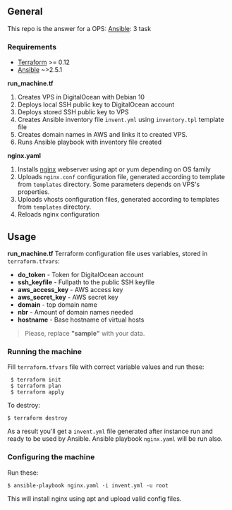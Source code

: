 ## General

This repo is the answer for a OPS: [Ansible](https://www.ansible.com/): 3 task

### Requirements
* [Terraform](https://www.terraform.io) >= 0.12
* [Ansible](https://www.ansible.com/) ~>2.5.1

**run_machine.tf**
1. Creates VPS in DigitalOcean with Debian 10
2. Deploys local SSH public key to DigitalOcean account
3. Deploys stored SSH public key to VPS
4. Creates Ansible inventory file ``invent.yml`` using ``inventory.tpl`` template file
5. Creates domain names in AWS and links it to created VPS.
6. Runs Ansible playbook with inventory file created

**nginx.yaml**
1. Installs [nginx](https://nginx.org) webserver using apt or yum depending on OS family
2. Uploads ``nginx.conf`` configuration file, generated according to template from ``templates``
directory. Some parameters depends on VPS's properties.
3. Uploads vhosts configuration files, generated according to templates from ``templates``
directory.
3. Reloads nginx configuration

## Usage
**run_machine.tf** Terraform configuration file uses variables, stored in ``terraform.tfvars``:
* **do_token**  - Token for DigitalOcean account
* **ssh_keyfile** - Fullpath to the public SSH keyfile
* **aws_access_key** - AWS access key
* **aws_secret_key** - AWS secret key
* **domain** - top domain name
* **nbr** - Amount of domain names needed
* **hostname** - Base hostname of virtual hosts

>Please, replace **"sample"** with your data.

### Running the machine

Fill ``terraform.tfvars`` file with correct variable values  and run these:
```
 $ terraform init
 $ terraform plan
 $ terraform apply
```
To destroy:

``$ terraform destroy``

As a result you'll get a ``invent.yml`` file generated after instance run and ready to be used by Ansible.  Ansible 
playbook ``nginx.yaml`` will be run also.

### Configuring the machine

Run these:
```
$ ansible-playbook nginx.yaml -i invent.yml -u root
```
This will install nginx using apt and upload valid config files.

